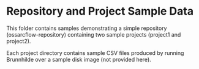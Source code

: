# Repository and Project Sample Data

This folder contains samples demonstrating a simple repository (ossarcflow-repository) containing two sample projects (project1 and project2).

Each project directory contains sample CSV files produced by running Brunnhilde over a sample disk image (not provided here).